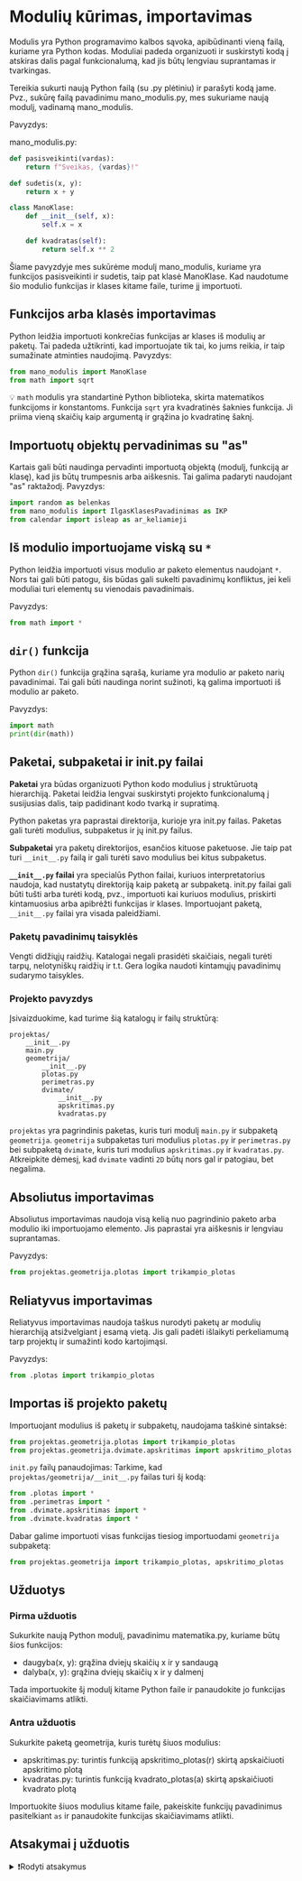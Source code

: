 # Modulių kūrimas, importavimas

Modulis yra Python programavimo kalbos sąvoka, apibūdinanti vieną failą, kuriame yra Python kodas. Moduliai padeda organizuoti ir suskirstyti kodą į atskiras dalis pagal funkcionalumą, kad jis būtų lengviau suprantamas ir tvarkingas.

Tereikia sukurti naują Python failą (su .py plėtiniu) ir parašyti kodą jame. Pvz., sukūrę failą pavadinimu mano_modulis.py, mes sukuriame naują modulį, vadinamą mano_modulis.

Pavyzdys:

mano_modulis.py:

```Python
def pasisveikinti(vardas):
    return f"Sveikas, {vardas}!"

def sudetis(x, y):
    return x + y

class ManoKlase:
    def __init__(self, x):
        self.x = x

    def kvadratas(self):
        return self.x ** 2
```

Šiame pavyzdyje mes sukūrėme modulį mano_modulis, kuriame yra funkcijos pasisveikinti ir sudetis, taip pat klasė ManoKlase. Kad naudotume šio modulio funkcijas ir klases kitame faile, turime jį importuoti.

## Funkcijos arba klasės importavimas

Python leidžia importuoti konkrečias funkcijas ar klases iš modulių ar paketų. Tai padeda užtikrinti, kad importuojate tik tai, ko jums reikia, ir taip sumažinate atminties naudojimą.
Pavyzdys:

```Python
from mano_modulis import ManoKlase
from math import sqrt
```

💡 `math` modulis yra standartinė Python biblioteka, skirta matematikos funkcijoms ir konstantoms. Funkcija `sqrt` yra kvadratinės šaknies funkcija. Ji priima vieną skaičių kaip argumentą ir grąžina jo kvadratinę šaknį.

## Importuotų objektų pervadinimas su "as"

Kartais gali būti naudinga pervadinti importuotą objektą (modulį, funkciją ar klasę), kad jis būtų trumpesnis arba aiškesnis. Tai galima padaryti naudojant "as" raktažodį.
Pavyzdys:

```Python
import random as belenkas
from mano_modulis import IlgasKlasesPavadinimas as IKP
from calendar import isleap as ar_keliamieji
```

## Iš modulio importuojame viską su `*`

Python leidžia importuoti visus modulio ar paketo elementus naudojant `*`. Nors tai gali būti patogu, šis būdas gali sukelti pavadinimų konfliktus, jei keli moduliai turi elementų su vienodais pavadinimais.

Pavyzdys:

```Python
from math import *
```

## `dir()` funkcija

Python `dir()` funkcija grąžina sąrašą, kuriame yra modulio ar paketo narių pavadinimai. Tai gali būti naudinga norint sužinoti, ką galima importuoti iš modulio ar paketo.

Pavyzdys:

```Python
import math
print(dir(math))
```

## Paketai, subpaketai ir init.py failai

**Paketai** yra būdas organizuoti Python kodo modulius į struktūruotą hierarchiją. Paketai leidžia lengvai suskirstyti projekto funkcionalumą į susijusias dalis, taip padidinant kodo tvarką ir supratimą.

Python paketas yra paprastai direktorija, kurioje yra init.py failas. Paketas gali turėti modulius, subpaketus ir jų init.py failus.

**Subpaketai** yra paketų direktorijos, esančios kituose paketuose. Jie taip pat turi `__init__.py` failą ir gali turėti savo modulius bei kitus subpaketus.

**`__init__.py` failai** yra specialūs Python failai, kuriuos interpretatorius naudoja, kad nustatytų direktoriją kaip paketą ar subpaketą. init.py failai gali būti tušti arba turėti kodą, pvz., importuoti kai kuriuos modulius, priskirti kintamuosius arba apibrėžti funkcijas ir klases. Importuojant paketą, `__init__.py` failai yra visada paleidžiami.

### Paketų pavadinimų taisyklės

<!-- prašosi redagavimo -->
Vengti didžiųjų raidžių. Katalogai negali prasidėti skaičiais, negali turėti tarpų, nelotyniškų raidžių ir t.t. Gera logika naudoti kintamųjų pavadinimų sudarymo taisykles.

### Projekto pavyzdys

Įsivaizduokime, kad turime šią katalogų ir failų struktūrą:

```text
projektas/
    __init__.py
    main.py
    geometrija/
        __init__.py
        plotas.py
        perimetras.py
        dvimate/
            __init__.py
            apskritimas.py
            kvadratas.py
```

`projektas` yra pagrindinis paketas, kuris turi modulį `main.py` ir subpaketą `geometrija`. `geometrija` subpaketas turi modulius `plotas.py` ir `perimetras.py` bei subpaketą `dvimate`, kuris turi modulius `apskritimas.py` ir `kvadratas.py`. Atkreipkite dėmesį, kad `dvimate` vadinti `2D` būtų nors gal ir patogiau, bet negalima.

## Absoliutus importavimas

Absoliutus importavimas naudoja visą kelią nuo pagrindinio paketo arba modulio iki importuojamo elemento. Jis paprastai yra aiškesnis ir lengviau suprantamas.

Pavyzdys:

```Python
from projektas.geometrija.plotas import trikampio_plotas
```

## Reliatyvus importavimas

Reliatyvus importavimas naudoja taškus nurodyti paketų ar modulių hierarchiją atsižvelgiant į esamą vietą. Jis gali padėti išlaikyti perkeliamumą tarp projektų ir sumažinti kodo kartojimąsi.

Pavyzdys:

```Python
from .plotas import trikampio_plotas
```

## Importas iš projekto paketų

Importuojant modulius iš paketų ir subpaketų, naudojama taškinė sintaksė:

```Python
from projektas.geometrija.plotas import trikampio_plotas
from projektas.geometrija.dvimate.apskritimas import apskritimo_plotas
```

`init.py` failų panaudojimas:
Tarkime, kad `projektas/geometrija/__init__.py` failas turi šį kodą:

```Python
from .plotas import *
from .perimetras import *
from .dvimate.apskritimas import *
from .dvimate.kvadratas import *
```

Dabar galime importuoti visas funkcijas tiesiog importuodami `geometrija` subpaketą:

```Python
from projektas.geometrija import trikampio_plotas, apskritimo_plotas
```

## Užduotys

### Pirma užduotis

Sukurkite naują Python modulį, pavadinimu matematika.py, kuriame būtų šios funkcijos:

* daugyba(x, y): grąžina dviejų skaičių x ir y sandaugą
* dalyba(x, y): grąžina dviejų skaičių x ir y dalmenį

Tada importuokite šį modulį kitame Python faile ir panaudokite jo funkcijas skaičiavimams atlikti.

### Antra užduotis

Sukurkite paketą geometrija, kuris turėtų šiuos modulius:

* apskritimas.py: turintis funkciją apskritimo_plotas(r) skirtą apskaičiuoti apskritimo plotą
* kvadratas.py: turintis funkciją kvadrato_plotas(a) skirtą apskaičiuoti kvadrato plotą

Importuokite šiuos modulius kitame faile, pakeiskite funkcijų pavadinimus pasitelkiant `as` ir panaudokite funkcijas skaičiavimams atlikti.

## Atsakymai į užduotis

<details><summary>❗Rodyti atsakymus</summary>
<br>
<details>
  <summary>Pirma užduotis</summary>
  <hr>
  
matematika.py

```Python
def daugyba(x, y):
    return x * y

def dalyba(x, y):
    if y != 0:
        return x / y
    else:
        return "Klaida: dalyba iš nulio negalima"
```

main.py

```Python
import matematika

print(matematika.daugyba(4, 5))
print(matematika.dalyba(10, 2))
```

</details>
<details>
  <summary>Antra užduotis</summary>
  <hr>

```Python
geometrija/
    __init__.py
    apskritimas.py
    kvadratas.py
```

apskritimas.py

```Python
def apskritimo_plotas(r):
    import math
    return math.pi * (r ** 2)
```

kvadratas.py

```Python
def kvadrato_plotas(a):
    return a * a
```

app.py

```Python
from geometrija.apskritimas import apskritimo_plotas as a_plotas
from geometrija.kvadratas import kvadrato_plotas as k_plotas

print(a_plotas(5))
print(k_plotas(4))
```

</details>
</details>
